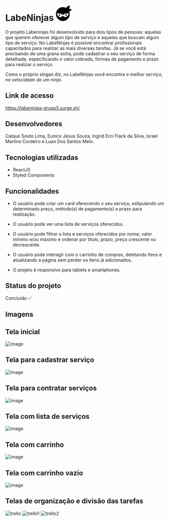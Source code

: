 # LabeNinjas <img src="./src/imagens/logo-ninja.png" width="50">

O projeto Labeninjas foi desenvolvido para dois tipos de pessoas: aquelas que querem oferecer algum tipo de serviço e aquelas que buscam algum tipo de serviço. No LabeNinjas é possível encontrar profissionais capacitados para realizar as mais diversas tarefas. Já se você está precisando de uma grana extra, pode cadastrar o seu serviço de forma detalhada, especificando o valor cobrado, formas de pagamento e prazo para realizar o serviço.

Como o próprio slogan diz, no LabeNinjas você encontra _o melhor serviço, na velocidade de um ninja_.

## Link de acesso

https://labeninjas-grupo5.surge.sh/

## Desenvolvedores

Caíque Souto Lima, Eunice Jesus Souza, Ingrid Erci Flack da Silva, Israel Martins Cordeiro e Luan Dos Santos Melo.

## Tecnologias utilizadas

- ReactJS
- Styled Components

## Funcionalidades

- O usuário pode criar um card oferecendo o seu serviço, estipulando um determinado preço, método(s) de pagamento(s) e prazo para realização.

- O usuário pode ver uma lista de serviços oferecidos.

- O usuário pode filtrar a lista e serviços oferecidos por nome, valor mínimo e/ou máximo e ordenar por título, prazo, preço crescente ou decrescente.

- O usuário pode interagir com o carrinho de compras, deletando ítens e atualizando a página sem perder os ítens já adicionados.

- O projeto é responsivo para tablets e smartphones.

## Status do projeto

Concluído ✅

## Imagens


## Tela inicial 

![image](https://user-images.githubusercontent.com/8032317/128553046-d449f8e0-4ea2-4c4f-8a22-a5e73cecea9d.png)

## Tela para cadastrar serviço

![image](https://user-images.githubusercontent.com/8032317/128553114-cb199623-4f50-49c8-8046-81cfd58bfa34.png)

## Tela para contratar serviços

![image](https://user-images.githubusercontent.com/8032317/128553200-44a89e7f-e44e-499e-b646-f0e3cee62b61.png)

## Tela com lista de serviços

![image](https://user-images.githubusercontent.com/8032317/128553253-ae158de3-e568-4cdd-a47c-66f532db52b8.png)

## Tela com carrinho

![image](https://user-images.githubusercontent.com/8032317/128553299-6d4943df-ed83-440d-8a52-f519a731d5d9.png)

## Tela com carrinho vazio

![image](https://user-images.githubusercontent.com/8032317/128553365-0e0a841d-741e-49c8-b46e-52640d1806e9.png)

## Telas de organização e divisão das tarefas

![trello](https://user-images.githubusercontent.com/8032317/128554010-b71058a0-73f7-43ec-b7ea-07baf55c346d.png)
![trello1](https://user-images.githubusercontent.com/8032317/128554015-33563647-7d62-4221-bd27-17212b14d213.png)
![trello2](https://user-images.githubusercontent.com/8032317/128554018-a83f22d4-76e0-416f-8afd-afad93dfd396.png)


